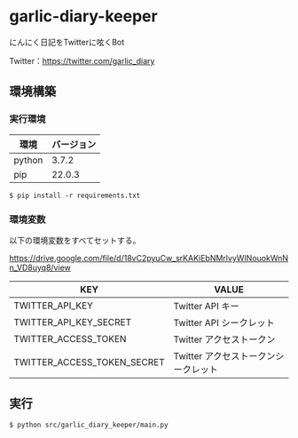 # garlic-diary-keeper

にんにく日記をTwitterに呟くBot

Twitter：https://twitter.com/garlic_diary

## 環境構築

### 実行環境

|環境|バージョン|
|---|---|
|python|3.7.2|
|pip|22.0.3|

```
$ pip install -r requirements.txt
```

### 環境変数

以下の環境変数をすべてセットする。

https://drive.google.com/file/d/18vC2pyuCw_srKAKiEbNMrlvyWINouokWnNn_VD8uyq8/view

|KEY|VALUE|
|---|---|
|TWITTER_API_KEY| Twitter API キー |
|TWITTER_API_KEY_SECRET| Twitter API シークレット|
|TWITTER_ACCESS_TOKEN| Twitter アクセストークン |
|TWITTER_ACCESS_TOKEN_SECRET| Twitter アクセストークンシークレット |

## 実行

```
$ python src/garlic_diary_keeper/main.py
```
